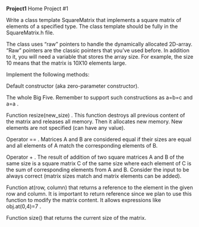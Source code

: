 **Project1**
Home Project #1


Write a class template SquareMatrix that implements a square matrix of elements of a specified type. The class template should be fully in the SquareMatrix.h file.

The class uses “raw” pointers to handle the dynamically allocated 2D-array. “Raw” pointers are the classic pointers that you’ve used before. In addition to it, you will need a variable that stores the array size. For example, the size 10 means that the matrix is 10X10 elements large.

Implement the following methods:

Default constructor (aka zero-parameter constructor).

The whole Big Five.
Remember to support such constructions as a=b=c and a=a .

Function resize(new_size) . This function destroys all previous content of the matrix and releases all memory. Then it allocates new memory. New elements are not specified (can have any value).

Operator == . Matrices A and B are considered equal if their sizes are equal and all elements of A match the corresponding elements of B.

Operator + . The result of addition of two square matrices A and B of the same size is a square matrix C of the same size where each element of C is the sum of corresponding elements from A and B.
Consider the input to be always correct (matrix sizes match and matrix elements can be added).

Function at(row, column) that returns a reference to the element in the given row and column. It is important to return reference since we plan to use this function to modify the matrix content. It allows expressions like obj.at(0,4)=7 .

Function size() that returns the current size of the matrix.
